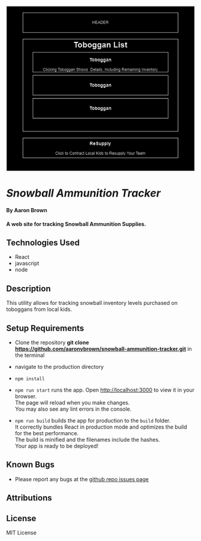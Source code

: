 ![Alt text](snowball-ammunition-tracker.png)

# _Snowball Ammunition Tracker_

#### By **Aaron Brown**

#### A web site for tracking Snowball Ammunition Supplies.

## Technologies Used

* React
* javascript
* node

## Description
This utility allows for tracking snowball inventory levels purchased on toboggans from local kids.


## Setup Requirements

* Clone the repository **git clone https://github.com/aaronvbrown/snowball-ammunition-tracker.git**  in the terminal

* navigate to the production directory
* `npm install`
* `npm run start` runs the app.
Open [http://localhost:3000](http://localhost:3000) to view it in your browser.\
The page will reload when you make changes.\
You may also see any lint errors in the console.
* `npm run build` builds the app for production to the `build` folder.\
It correctly bundles React in production mode and optimizes the build for the best performance.\
The build is minified and the filenames include the hashes.\
Your app is ready to be deployed!


## Known Bugs
* Please report any bugs at the [github repo issues page](https://github.com/aaronvbrown/snowball-ammunition-tracker/issues)

## Attributions
  



## License
MIT License